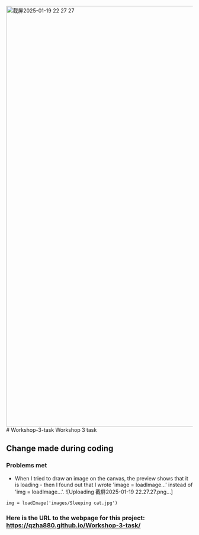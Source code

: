 <img width="1135" alt="截屏2025-01-19 22 27 27" src="https://github.com/user-attachments/assets/55ecac32-e71d-40eb-8318-00348e81f215" /># Workshop-3-task
Workshop 3 task
## Change made during coding

### Problems met
* When I tried to draw an image on the canvas, the preview shows that it is loading - then I found out that I wrote 'image = loadImage...' instead of 'img = loadImage...'.
![Uploading 截屏2025-01-19 22.27.27.png…]

```
img = loadImage('images/Sleeping cat.jpg')
```


### Here is the URL to the webpage for this project: https://qzha880.github.io/Workshop-3-task/

